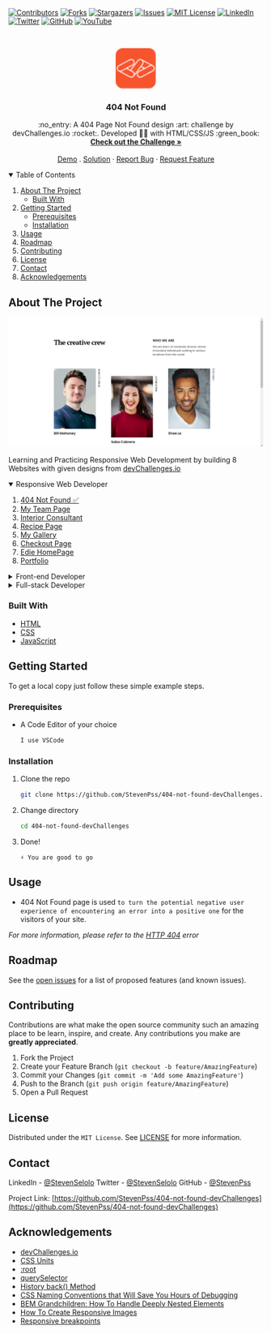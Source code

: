 <!--
*** Thanks for checking out the Best-README-Template. If you have a suggestion
*** that would make this better, please fork the repo and create a pull request
*** or simply open an issue with the tag "enhancement".
*** Thanks again! Now go create something AMAZING! :D
-->



<!-- PROJECT SHIELDS -->
<!--
*** I'm using markdown "reference style" links for readability.
*** Reference links are enclosed in brackets [ ] instead of parentheses ( ).
*** See the bottom of this document for the declaration of the reference variables
*** for contributors-url, forks-url, etc. This is an optional, concise syntax you may use.
*** https://www.markdownguide.org/basic-syntax/#reference-style-links
-->
[![Contributors][contributors-shield]][contributors-url]
[![Forks][forks-shield]][forks-url]
[![Stargazers][stars-shield]][stars-url]
[![Issues][issues-shield]][issues-url]
[![MIT License][license-shield]][license-url]
[![LinkedIn][linkedin-shield]][linkedin-url]
[![Twitter][twitter-shield]][twitter-url]
[![GitHub][github-shield]][github-url]
[![YouTube][youtube-shield]][youtube-url]



<!-- PROJECT LOGO -->
<br />
<p align="center">
  <a href="https://github.com/StevenPss/404-not-found-devChallenges">
    <img src="images/devchallenges.png" alt="Logo" width="80" height="80">
  </a>

  <h3 align="center">404 Not Found</h3>

  <p align="center">
    :no_entry: A 404 Page Not Found design :art: challenge by devChallenges.io :rocket:. Developed 👨‍💻 with HTML/CSS/JS :green_book:
    <br />
    <a href="https://devchallenges.io/challenges/wBunSb7FPrIepJZAg0sY"><strong>Check out the Challenge »</strong></a>
    <br />
    <br />
    <a href="https://stevenpss-404-not-found-devchallenges.netlify.app/">Demo</a>
    .
    <a href="https://stevenpss-404-not-found-devchallenges.netlify.app/">Solution</a>
    ·
    <a href="https://github.com/StevenPss/404-not-found-devChallenges/issues">Report Bug</a>
    ·
    <a href="https://github.com/StevenPss/404-not-found-devChallenges/issues">Request Feature</a>
  </p>  
</p>



<!-- TABLE OF CONTENTS -->
<details open="open">
  <summary>Table of Contents</summary>
  <ol>
    <li>
      <a href="#about-the-project">About The Project</a>
      <ul>
        <li><a href="#built-with">Built With</a></li>
      </ul>
    </li>
    <li>
      <a href="#getting-started">Getting Started</a>
      <ul>
        <li><a href="#prerequisites">Prerequisites</a></li>
        <li><a href="#installation">Installation</a></li>
      </ul>
    </li>
    <li><a href="#usage">Usage</a></li>
    <li><a href="#roadmap">Roadmap</a></li>
    <li><a href="#contributing">Contributing</a></li>
    <li><a href="#license">License</a></li>
    <li><a href="#contact">Contact</a></li>
    <li><a href="#acknowledgements">Acknowledgements</a></li>
  </ol>
</details>



<!-- ABOUT THE PROJECT -->
## About The Project

[![404 Error Page Screen Shot][product-screenshot]](https://stevenpss-404-not-found-devchallenges.netlify.app/)

Learning and Practicing Responsive Web Development by building 8 Websites with given designs from [devChallenges.io](https://devchallenges.io/)


<!-- TABLE OF CONTENTS -->
<details open="open">
  <summary>Responsive Web Developer</summary>
  <ol>
    <li>
      <a href="https://github.com/StevenPss/404-not-found-devChallenges" target="_blank">
        404 Not Found ✅
      </a>
    </li>
    <li>
      <a href="#">
        My Team Page 
      </a>
    </li>
    <li>
      <a href="#">
        Interior Consultant 
      </a>
    </li>
    <li>
      <a href="#">
        Recipe Page 
      </a>
    </li>
    <li>
      <a href="#">
        My Gallery 
      </a>
    </li>
    <li>
      <a href="#">
        Checkout Page
      </a>
    </li>
    <li>
      <a href="#">
        Edie HomePage
      </a>
    </li>
    <li>
      <a href="#">
        Portfolio 
      </a>
    </li>
  </ol>
</details>

<!-- TABLE OF CONTENTS -->
<details>
  <summary>Front-end Developer</summary>
  <ol>
    <li>
      <a href="#">
        Button Component 
      </a>
    </li>
    <li>
      <a href="#">
        Input Component 
      </a>
    </li>
    <li>
      <a href="#">
        Windbnb 
      </a>
    </li>
    <li>
      <a href="#">
        Todo App 
      </a>
    </li>
    <li>
      <a href="#">
        Random Quote Generator 
      </a>
    </li>
    <li>
      <a href="#">
        Country Quiz
      </a>
    </li>
    <li>
      <a href="#">
        Weather App
      </a>
    </li>
    <li>
      <a href="#">
        GitHub Jobs 
      </a>
    </li>
  </ol>
</details>

<!-- TABLE OF CONTENTS -->
<details>
  <summary>Full-stack Developer</summary>
  <ol>
    <li>
      <a href="#">
        Image Uploader
      </a>
    </li>
    <li>
      <a href="#">
        My Unsplash 
      </a>
    </li>
    <li>
      <a href="#">
        Cat Wiki 
      </a>
    </li>
    <li>
      <a href="#">
        Authentication App 
      </a>
    </li>
    <li>
      <a href="#">
        Shoppingify 
      </a>
    </li>
    <li>
      <a href="#">
        Chat Group
      </a>
    </li>
    <li>
      <a href="#">
        Tweeter - Twitter Clone
      </a>
    </li>
    <li>
      <a href="#">
        Thullo - Trello Clone 
      </a>
    </li>
  </ol>
</details>


### Built With

* [HTML](https://www.freecodecamp.org/learn/responsive-web-design/#basic-html-and-html5)
* [CSS](https://www.freecodecamp.org/learn/responsive-web-design/#basic-css)
* [JavaScript](https://www.freecodecamp.org/learn/javascript-algorithms-and-data-structures/)



<!-- GETTING STARTED -->
## Getting Started

To get a local copy just follow these simple example steps.

### Prerequisites


* A Code Editor of your choice
  ```sh
  I use VSCode
  ```

### Installation


1. Clone the repo
   ```sh
   git clone https://github.com/StevenPss/404-not-found-devChallenges.git
   ```
2. Change directory
   ```sh
   cd 404-not-found-devChallenges
   ```
3. Done! 
   ```JS
   ⚡ You are good to go
   ```



<!-- USAGE EXAMPLES -->
## Usage

* 404 Not Found page is used `to turn the potential negative user experience of encountering an error into a positive one` for the visitors of your site.

_For more information, please refer to the [HTTP 404](https://en.wikipedia.org/wiki/HTTP_404) error_



<!-- ROADMAP -->
## Roadmap

See the [open issues](https://github.com/StevenPss/404-not-found-devChallenges/issues) for a list of proposed features (and known issues).



<!-- CONTRIBUTING -->
## Contributing

Contributions are what make the open source community such an amazing place to be learn, inspire, and create. Any contributions you make are **greatly appreciated**.

1. Fork the Project
2. Create your Feature Branch (`git checkout -b feature/AmazingFeature`)
3. Commit your Changes (`git commit -m 'Add some AmazingFeature'`)
4. Push to the Branch (`git push origin feature/AmazingFeature`)
5. Open a Pull Request



<!-- LICENSE -->
## License


Distributed under the `MIT License`. See [LICENSE](https://github.com/StevenPss/404-not-found-devChallenges/blob/main/LICENSE) for more information.


<!-- CONTACT -->
## Contact

LinkedIn - [@StevenSelolo][linkedin-url]
Twitter - [@StevenSelolo][twitter-url]
GitHub - [@StevenPss][github-url]

Project Link: [https://github.com/StevenPss/404-not-found-devChallenges](https://github.com/StevenPss/404-not-found-devChallenges)



<!-- ACKNOWLEDGEMENTS -->
## Acknowledgements
* [devChallenges.io](https://devchallenges.io/)
* [CSS Units](https://www.w3schools.com/cssref/css_units.asp)
* [:root](https://developer.mozilla.org/en-US/docs/Web/CSS/:root)
* [querySelector](https://developer.mozilla.org/en-US/docs/Web/API/Document/querySelector)
* [History back() Method](https://www.w3schools.com/jsref/met_his_back.asp)
* [CSS Naming Conventions that Will Save You Hours of Debugging](https://www.freecodecamp.org/news/css-naming-conventions-that-will-save-you-hours-of-debugging-35cea737d849/)
* [BEM Grandchildren: How To Handle Deeply Nested Elements](https://scalablecss.com/bem-nesting-grandchild-elements/#1391467)
* [How To Create Responsive Images](https://www.w3schools.com/howto/howto_css_image_responsive.asp)
* [Responsive breakpoints](https://getbootstrap.com/docs/4.0/layout/overview/)





<!-- MARKDOWN LINKS & IMAGES -->
<!-- https://www.markdownguide.org/basic-syntax/#reference-style-links -->
[contributors-shield]: https://img.shields.io/github/contributors/StevenPss/404-not-found-devChallenges.svg?style=for-the-badge
[contributors-url]: https://github.com/StevenPss/404-not-found-devChallenges/graphs/contributors
[forks-shield]: https://img.shields.io/github/forks/StevenPss/404-not-found-devChallenges.svg?style=for-the-badge
[forks-url]: https://github.com/StevenPss/404-not-found-devChallenges/network/members
[stars-shield]: https://img.shields.io/github/stars/StevenPss/404-not-found-devChallenges.svg?style=for-the-badge
[stars-url]: https://github.com/StevenPss/404-not-found-devChallenges/stargazers
[issues-shield]: https://img.shields.io/github/issues/StevenPss/404-not-found-devChallenges.svg?style=for-the-badge
[issues-url]: https://github.com/StevenPss/404-not-found-devChallenges/issues
[license-shield]: https://img.shields.io/github/license/StevenPss/404-not-found-devChallenges.svg?style=for-the-badge
[license-url]: https://github.com/StevenPss/404-not-found-devChallenges/blob/main/LICENSE.txt
[linkedin-shield]: https://img.shields.io/badge/-LinkedIn-black.svg?style=for-the-badge&logo=linkedin&colorB=555
[twitter-shield]: https://img.shields.io/badge/-Twitter-black.svg?style=for-the-badge&logo=twitter&colorB=555
[github-shield]: https://img.shields.io/badge/-GitHub-black.svg?style=for-the-badge&logo=github&colorB=555
[youtube-shield]: https://img.shields.io/badge/-YouTube-black.svg?style=for-the-badge&logo=youtube&colorB=555
[linkedin-url]: https://www.linkedin.com/in/stevenselolo/
[twitter-url]: https://twitter.com/StevenSelolo
[github-url]: https://github.com/StevenPss
[youtube-url]: https://www.youtube.com/channel/UCdBRy_dEjhzWgLfvj9GtYNw
[product-screenshot]: /images/screenshot.png
